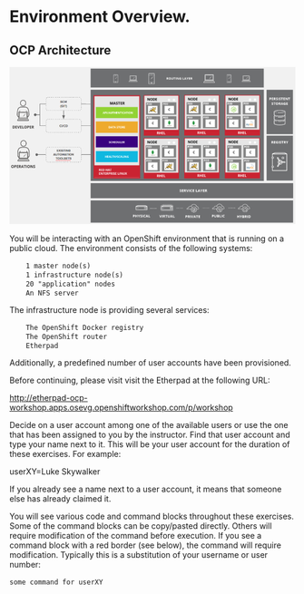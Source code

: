 # Environment Overview.   
  
## OCP Architecture

![](/images/common-environment-ocp-architecture.png)  

You will be interacting with an OpenShift environment that is running on a public cloud. The environment consists of the following systems:  
```   
    1 master node(s)  
    1 infrastructure node(s)  
    20 "application" nodes  
    An NFS server  
```
The infrastructure node is providing several services:  
```
    The OpenShift Docker registry  
    The OpenShift router  
    Etherpad  
```

Additionally, a predefined number of user accounts have been provisioned.

Before continuing, please visit visit the Etherpad at the following URL:

http://etherpad-ocp-workshop.apps.osevg.openshiftworkshop.com/p/workshop

Decide on a user account among one of the available users or use the one that has been assigned to you by the instructor. Find that user account and type your name next to it. This will be your user account for the duration of these exercises. For example:

userXY=Luke Skywalker

If you already see a name next to a user account, it means that someone else has already claimed it.

You will see various code and command blocks throughout these exercises. Some of the command blocks can be copy/pasted directly. Others will require modification of the command before execution. If you see a command block with a red border (see below), the command will require modification. Typically this is a substitution of your username or user number:
```
some command for userXY
```
